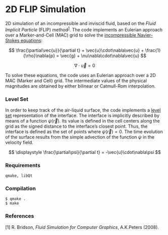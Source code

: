 # 2D FLIP Simulation
2D simulation of an incompressible and inviscid fluid, based on the _Fluid Implicit Particle_ (FLIP) method<sup><a href="#1">1</a></sup>. The code implements an Eulerian approach over a Marker-and-Cell (MAC) grid to solve the [incompressible Navier-Stokes equations](https://en.wikipedia.org/wiki/Navier%E2%80%93Stokes_equations#Incompressible_flow):

$$ \frac{\partial\vec{u}}{\partial t} + \vec{u}\cdot\nabla\vec{u} + \frac{1}{\rho}\nabla{p} = \vec{g} + \nu\nabla\cdot\nabla\vec{u} $$

$$ \nabla\cdot\vec{u} = 0 $$

To solve these equations, the code uses an Eulerian approach over a 2D MAC (Marker and Cell) grid. The intermediate values of the physical magnitudes are obtained by either bilinear or Catmull-Rom interpolation.

### Level Set
In order to keep track of the air-liquid surface, the code implements a [level set](https://en.wikipedia.org/wiki/Level_set) representation of the interface. The interface is implicitly described by means of a function $\psi(\vec{r})$. Its value is defined in the cell centers along the grid as the signed distance to the interface’s closest point. Thus, the interface is defined as the set of points where $\psi(\vec{r}) = 0$. The time evolution of the surface results from the simple advection of the function $\psi$ in the velocity field.

$$ \displaystyle \frac{\partial\psi}{\partial t} = -\vec{u}\cdot\nabla\psi $$

### Requirements
```
qmake, libQt
```

### Compilation
```
$ qmake .
$ make
```

### References
<span id="1">[1]</a> R. Bridson, _Fluid Simulation for Computer Graphics_, A.K.Peters (2008).
